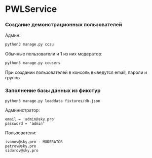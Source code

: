 # PWLService

<h3>Cоздание демонстрационных пользователей</h3>

Админ:
```bash
python3 manage.py ccsu 
```
Обычные пользователи и 1 из них модератор:
```bash
python3 manage.py ccusers 
```
При создании пользователей в консоль выведутся email, пароли и группы

<h3>Заполнение базы данных из фикстур</h3>

```bash
python3 manage.py loaddata fixtures/db.json
```

Администратор:
```
email = 'admin@sky.pro'
password = 'admin'
```
Пользователи:
```
ivanov@sky.pro - MODERATOR
petrov@sky.pro
sidorov@sky.pro
```
